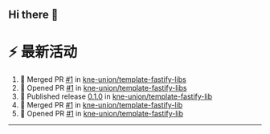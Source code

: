 ## Hi there 👋

<!--

**Here are some ideas to get you started:**

🙋‍♀️ A short introduction - what is your organization all about?
🌈 Contribution guidelines - how can the community get involved?
👩‍💻 Useful resources - where can the community find your docs? Is there anything else the community should know?
🍿 Fun facts - what does your team eat for breakfast?
🧙 Remember, you can do mighty things with the power of [Markdown](https://docs.github.com/github/writing-on-github/getting-started-with-writing-and-formatting-on-github/basic-writing-and-formatting-syntax)
-->


# ⚡ 最新活动

<!--START_SECTION:activity-->
1. 🎉 Merged PR [#1](https://github.com/kne-union/template-fastify-libs/pull/1) in [kne-union/template-fastify-libs](https://github.com/kne-union/template-fastify-libs)
2. 💪 Opened PR [#1](https://github.com/kne-union/template-fastify-libs/pull/1) in [kne-union/template-fastify-libs](https://github.com/kne-union/template-fastify-libs)
3. 🚀 Published release [0.1.0](https://github.com/kne-union/template-fastify-lib/releases/tag/0.1.0) in [kne-union/template-fastify-lib](https://github.com/kne-union/template-fastify-lib)
4. 🎉 Merged PR [#1](https://github.com/kne-union/template-fastify-lib/pull/1) in [kne-union/template-fastify-lib](https://github.com/kne-union/template-fastify-lib)
5. 💪 Opened PR [#1](https://github.com/kne-union/template-fastify-lib/pull/1) in [kne-union/template-fastify-lib](https://github.com/kne-union/template-fastify-lib)
<!--END_SECTION:activity-->

---
